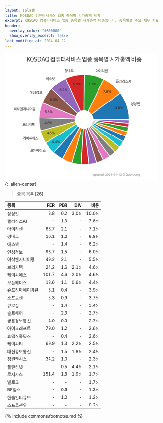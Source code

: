 ```yaml
---
layout: splash
title: KOSDAQ 컴퓨터서비스 업종 종목별 시가총액 비중
excerpt: KOSDAQ 컴퓨터서비스 업종 종목별 시가총액 비중입니다. 종목별로 주요 재무 지표를 함께 표시합니다.
header:
  overlay_color: "#800000"
  show_overlay_excerpt: false
last_modified_at: 2024-04-12
---
```



![KOSDAQ 컴퓨터서비스 업종 종목별 시가총액 비중](/stats/sector/images/kosdaq_업종_컴퓨터서비스_종목.png){: .align-center}


> **종목 목록 (26)**<a id="list"></a>

| **종목** | **PER** | **PBR** | **DIV** | **비중** |
| :------- | ------: | ------: | ------: | -------: |
| 상상인 | 3.8 | 0.2 | 3.0<small>%</small> | 10.0<small>%</small> |
| 폴라리스AI | - | 1.3 | - | 7.8<small>%</small> |
| 아이티센 | 66.7 | 2.1 | - | 7.1<small>%</small> |
| 링네트 | 10.1 | 1.2 | - | 6.8<small>%</small> |
| 에스넷 | - | 1.4 | - | 6.2<small>%</small> |
| 인성정보 | 93.7 | 1.5 | - | 6.0<small>%</small> |
| 이삭엔지니어링 | 49.2 | 2.1 | - | 5.5<small>%</small> |
| 브리지텍 | 24.2 | 1.6 | 2.1<small>%</small> | 4.6<small>%</small> |
| 케이씨에스 | 101.7 | 4.6 | 2.0<small>%</small> | 4.6<small>%</small> |
| 오픈베이스 | 13.6 | 1.1 | 0.6<small>%</small> | 4.4<small>%</small> |
| 슈프리마에이치큐 | 5.1 | 0.4 | - | 3.9<small>%</small> |
| 소프트센 | 5.3 | 0.9 | - | 3.7<small>%</small> |
| 큐로컴 | - | 1.4 | - | 3.4<small>%</small> |
| 솔트웨어 | - | 2.3 | - | 2.7<small>%</small> |
| 쌍용정보통신 | 4.0 | 0.9 | - | 2.7<small>%</small> |
| 아이크래프트 | 79.0 | 1.2 | - | 2.6<small>%</small> |
| 휴맥스홀딩스 | - | 0.4 | - | 2.6<small>%</small> |
| 케이씨티 | 69.9 | 1.3 | 2.2<small>%</small> | 2.5<small>%</small> |
| 대신정보통신 | - | 1.5 | 1.8<small>%</small> | 2.4<small>%</small> |
| 정원엔시스 | 34.2 | 1.0 | - | 2.3<small>%</small> |
| 플랜티넷 | - | 0.5 | 4.4<small>%</small> | 2.1<small>%</small> |
| 로지시스 | 151.4 | 1.8 | 1.9<small>%</small> | 1.7<small>%</small> |
| 벨로크 | - | - | - | 1.7<small>%</small> |
| BF랩스 | - | 0.6 | - | 1.3<small>%</small> |
| 한솔인티큐브 | - | 1.0 | - | 1.2<small>%</small> |
| 소프트센우 | - | - | - | 0.2<small>%</small> |

{% include commons/footnotes.md %}